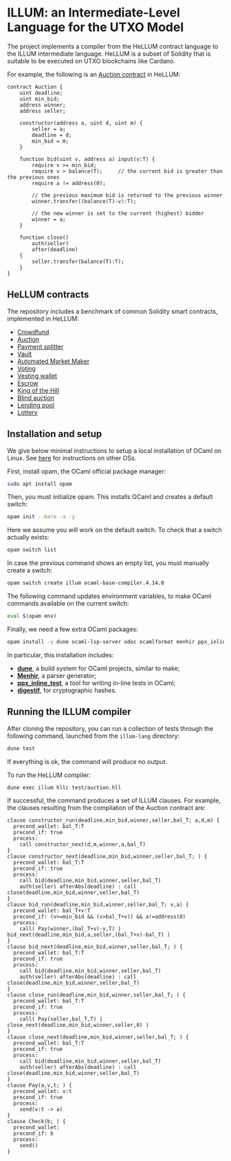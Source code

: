 # ILLUM: an Intermediate-Level Language for the UTXO Model

The project implements a compiler from the HeLLUM contract language to the ILLUM intermediate language. 
HeLLUM is a subset of Solidity that is suitable to be executed on UTXO blockchains like Cardano.

For example, the following is an [Auction contract](test/auction.hll) in HeLLUM:
```
contract Auction {
    uint deadline;
    uint min_bid;
    address winner;  
    address seller;

    constructor(address a, uint d, uint m) {
        seller = a;
        deadline = d;
        min_bid = m;
    }
    
    function bid(uint v, address a) input(v:T) {
        require v >= min_bid;
        require v > balance(T);     // the current bid is greater than the previous ones 
        require a != address(0);
        
        // the previous maximum bid is returned to the previous winner
        winner.transfer((balance(T)-v):T);
        
        // the new winner is set to the current (highest) bidder
        winner = a;
    }
        
    function close()
        auth(seller) 
        after(deadline) 
    {
        seller.transfer(balance(T):T);
    }
}
```

## HeLLUM contracts

The repository includes a benchmark of common Solidity smart contracts, implemented in HeLLUM:
- [Crowdfund](test/crowdfund.hll)
- [Auction](test/auction.hll)
- [Payment splitter](test/payment_splitter.hll)
- [Vault](test/vault.hll)
- [Automated Market Maker](test/amm.hll)
- [Voting](test/voting.hll)
- [Vesting wallet](test/vesting_wallet.hll)
- [Escrow](test/escrow.hll)
- [King of the Hill](test/king_of_the_hill.hll)
- [Blind auction](test/blind_auction.hll)
- [Lending pool](test/lending_pool.hll)
- [Lottery](test/lottery.hll)

## Installation and setup

We give below minimal instructions to setup a local installation of OCaml on Linux.
See [here](https://ocaml.org/docs/up-and-running) for instructions on other OSs.

First, install opam, the OCaml official package manager:
```bash
sudo apt install opam
```
Then, you must initialize opam. This installs OCaml and creates a default switch:
```bash
opam init --bare -a -y
```
Here we assume you will work on the default switch. To check that a switch actually exists:
```bash
opam switch list
```
In case the previous command shows an empty list, you must manually create a switch:
```bash
opam switch create illum ocaml-base-compiler.4.14.0
```

The following command updates environment variables, to make OCaml commands available on the current switch:
```bash
eval $(opam env)
```

Finally, we need a few extra OCaml packages:
```bash
opam install -y dune ocaml-lsp-server odoc ocamlformat menhir ppx_inline_test digestif
```
In particular, this installation includes:
- [**dune**](https://dune.readthedocs.io/), a build system for OCaml projects, similar to make;
- [**Menhir**](http://gallium.inria.fr/~fpottier/menhir/), a parser generator;
- [**ppx_inline_test**](https://github.com/janestreet/ppx_inline_test), a tool for writing in-line tests in OCaml;
- [**digestif**](https://github.com/mirage/digestif), for cryptographic hashes. 

## Running the ILLUM compiler

After cloning the repository, you can run a collection of tests through the following command, launched from the `illum-lang` directory:
```bash
dune test 
```
If everything is ok, the command will produce no output.

To run the HeLLUM compiler:
```
dune exec illum hllc test/auction.hll
```
If successful, the command produces a set of ILLUM clauses.
For example, the clauses resulting from the compilation of the Auction contract are:
```
clause constructor_run(deadline,min_bid,winner,seller,bal_T; a,d,m) {
  precond_wallet: bal_T:T
  precond_if: true
  process: 
    call constructor_next(d,m,winner,a,bal_T)
}
clause constructor_next(deadline,min_bid,winner,seller,bal_T; ) {
  precond_wallet: bal_T:T
  precond_if: true
  process: 
    call bid(deadline,min_bid,winner,seller,bal_T)
    auth(seller) afterAbs(deadline) : call close(deadline,min_bid,winner,seller,bal_T)
}
clause bid_run(deadline,min_bid,winner,seller,bal_T; v,a) {
  precond_wallet: bal_T+v:T
  precond_if: (v>=min_bid && (v>bal_T+v)) && a!=address(0)
  process: 
    call( Pay(winner,(bal_T+v)-v,T) | bid_next(deadline,min_bid,a,seller,(bal_T+v)-bal_T) )
}
clause bid_next(deadline,min_bid,winner,seller,bal_T; ) {
  precond_wallet: bal_T:T
  precond_if: true
  process: 
    call bid(deadline,min_bid,winner,seller,bal_T)
    auth(seller) afterAbs(deadline) : call close(deadline,min_bid,winner,seller,bal_T)
}
clause close_run(deadline,min_bid,winner,seller,bal_T; ) {
  precond_wallet: bal_T:T
  precond_if: true
  process: 
    call( Pay(seller,bal_T,T) | close_next(deadline,min_bid,winner,seller,0) )
}
clause close_next(deadline,min_bid,winner,seller,bal_T; ) {
  precond_wallet: bal_T:T
  precond_if: true
  process: 
    call bid(deadline,min_bid,winner,seller,bal_T)
    auth(seller) afterAbs(deadline) : call close(deadline,min_bid,winner,seller,bal_T)
}
clause Pay(a,v,t; ) {
  precond_wallet: v:t
  precond_if: true
  process: 
    send(v:t -> a)
}
clause Check(b; ) {
  precond_wallet: 
  precond_if: b
  process: 
    send()
}
```